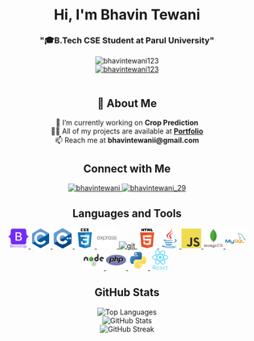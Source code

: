 <h1 align="center">Hi, I'm Bhavin Tewani</h1>
<h3 align="center">"🎓B.Tech CSE Student at Parul University"</h3>

<div align="center">
  <img src="https://komarev.com/ghpvc/?username=bhavintewani123&label=Profile%20views&color=0e75b6&style=flat" alt="bhavintewani123" />
</div>

<div align="center">
  <a href="https://github.com/ryo-ma/github-profile-trophy">
    <img src="https://github-profile-trophy.vercel.app/?username=bhavintewani123" alt="bhavintewani123" />
  </a>
</div>

<div align="center">
  <a href="https://twitter.com/" target="blank">
    <img src="https://img.shields.io/twitter/follow/?logo=twitter&style=for-the-badge" alt="" />
  </a>
</div>

<h2 align="center">🚀 About Me</h2>
<div align="center">
 🔭 I’m currently working on <b>Crop Prediction</b> <br>
 👨‍💻 All of my projects are available at <a href="https://bhavintewani423.wixsite.com/portfolio"><b>Portfolio</b></a> <br>
 📫 Reach me at <b>bhavintewanii@gmail.com</b>
</div>
<h2 align="center">Connect with Me</h2>

<div align="center">
  <a href="https://linkedin.com/in/bhavintewani" target="blank">
    <img src="https://raw.githubusercontent.com/rahuldkjain/github-profile-readme-generator/master/src/images/icons/Social/linked-in-alt.svg" alt="bhavintewani" height="30" width="40" />
  </a>
  <a href="https://instagram.com/bhavintewani_29" target="blank">
    <img src="https://raw.githubusercontent.com/rahuldkjain/github-profile-readme-generator/master/src/images/icons/Social/instagram.svg" alt="bhavintewani_29" height="30" width="40" />
  </a>
</div>
<h2 align="center">Languages and Tools</h2>

<div align="center">
  <a href="https://getbootstrap.com" target="_blank" rel="noreferrer">
    <img src="https://raw.githubusercontent.com/devicons/devicon/master/icons/bootstrap/bootstrap-plain-wordmark.svg" alt="bootstrap" width="40" height="40"/>
  </a>
  <a href="https://www.cprogramming.com/" target="_blank" rel="noreferrer">
    <img src="https://raw.githubusercontent.com/devicons/devicon/master/icons/c/c-original.svg" alt="c" width="40" height="40"/>
  </a>
  <a href="https://www.w3schools.com/cpp/" target="_blank" rel="noreferrer">
    <img src="https://raw.githubusercontent.com/devicons/devicon/master/icons/cplusplus/cplusplus-original.svg" alt="cplusplus" width="40" height="40"/>
  </a>
  <a href="https://www.w3schools.com/css/" target="_blank" rel="noreferrer">
    <img src="https://raw.githubusercontent.com/devicons/devicon/master/icons/css3/css3-original-wordmark.svg" alt="css3" width="40" height="40"/>
  </a>
  <a href="https://expressjs.com" target="_blank" rel="noreferrer">
    <img src="https://raw.githubusercontent.com/devicons/devicon/master/icons/express/express-original-wordmark.svg" alt="express" width="40" height="40"/>
  </a>
  <a href="https://git-scm.com/" target="_blank" rel="noreferrer">
    <img src="https://www.vectorlogo.zone/logos/git-scm/git-scm-icon.svg" alt="git" width="40" height="40"/>
  </a>
  <a href="https://www.w3.org/html/" target="_blank" rel="noreferrer">
    <img src="https://raw.githubusercontent.com/devicons/devicon/master/icons/html5/html5-original-wordmark.svg" alt="html5" width="40" height="40"/>
  </a>
  <a href="https://www.java.com" target="_blank" rel="noreferrer">
    <img src="https://raw.githubusercontent.com/devicons/devicon/master/icons/java/java-original.svg" alt="java" width="40" height="40"/>
  </a>
  <a href="https://developer.mozilla.org/en-US/docs/Web/JavaScript" target="_blank" rel="noreferrer">
    <img src="https://raw.githubusercontent.com/devicons/devicon/master/icons/javascript/javascript-original.svg" alt="javascript" width="40" height="40"/>
  </a>
  <a href="https://www.mongodb.com/" target="_blank" rel="noreferrer">
    <img src="https://raw.githubusercontent.com/devicons/devicon/master/icons/mongodb/mongodb-original-wordmark.svg" alt="mongodb" width="40" height="40"/>
  </a>
  <a href="https://www.mysql.com/" target="_blank" rel="noreferrer">
    <img src="https://raw.githubusercontent.com/devicons/devicon/master/icons/mysql/mysql-original-wordmark.svg" alt="mysql" width="40" height="40"/>
  </a>
  <a href="https://nodejs.org" target="_blank" rel="noreferrer">
    <img src="https://raw.githubusercontent.com/devicons/devicon/master/icons/nodejs/nodejs-original-wordmark.svg" alt="nodejs" width="40" height="40"/>
  </a>
  <a href="https://www.php.net" target="_blank" rel="noreferrer">
    <img src="https://raw.githubusercontent.com/devicons/devicon/master/icons/php/php-original.svg" alt="php" width="40" height="40"/>
  </a>
  <a href="https://www.python.org" target="_blank" rel="noreferrer">
    <img src="https://raw.githubusercontent.com/devicons/devicon/master/icons/python/python-original.svg" alt="python" width="40" height="40"/>
  </a>
  <a href="https://reactjs.org/" target="_blank" rel="noreferrer">
    <img src="https://raw.githubusercontent.com/devicons/devicon/master/icons/react/react-original-wordmark.svg" alt="react" width="40" height="40"/>
  </a>
</div>
<h2 align="center">GitHub Stats</h2>

<div align="center">
  <img src="https://github-readme-stats.vercel.app/api/top-langs?username=bhavintewani123&show_icons=true&locale=en&layout=compact" alt="Top Languages" />
</div>

<div align="center">
  <img src="https://github-readme-stats.vercel.app/api?username=bhavintewani123&show_icons=true&locale=en" alt="GitHub Stats" />
</div>

<div align="center">
  <img src="https://github-readme-streak-stats.herokuapp.com/?user=bhavintewani123&" alt="GitHub Streak" />
</div>

